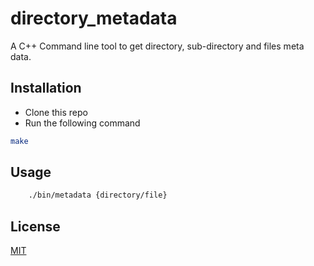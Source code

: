 # directory_metadata

A C++ Command line tool to get directory, sub-directory and files meta data.

## Installation

+ Clone this repo
+ Run the following command

```bash
make
```

## Usage

```bash
    ./bin/metadata {directory/file}
```

## License
[MIT](https://choosealicense.com/licenses/mit/)